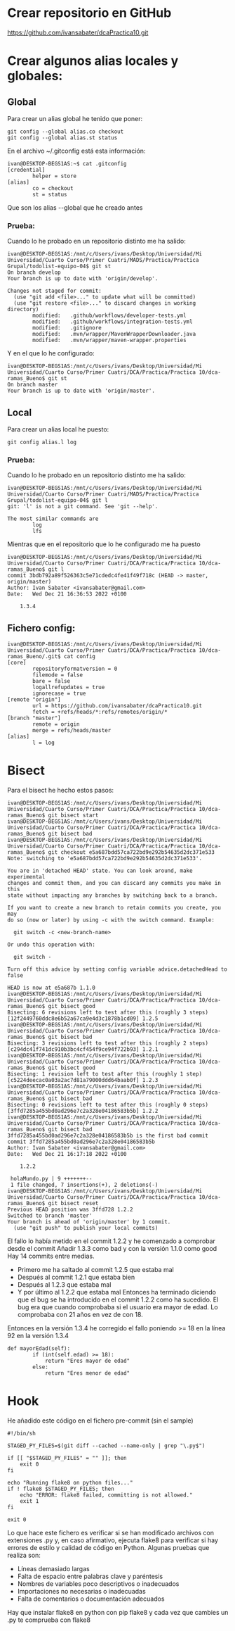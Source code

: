 # Crear repositorio en GitHub
https://github.com/ivansabater/dcaPractica10.git

# Crear algunos alias locales y globales:
## Global
Para crear un alias global he tenido que poner:
```
git config --global alias.co checkout
git config --global alias.st status
```
En el archivo ~/.gitconfig está esta información:
```
ivan@DESKTOP-BEGS1AS:~$ cat .gitconfig
[credential]
        helper = store
[alias]
        co = checkout
        st = status
```
Que son los alias --global que he creado antes

### Prueba:

Cuando lo he probado en un repositorio distinto me ha salido: 
```
ivan@DESKTOP-BEGS1AS:/mnt/c/Users/ivans/Desktop/Universidad/Mi Universidad/Cuarto Curso/Primer Cuatri/MADS/Practica/Practica Grupal/todolist-equipo-04$ git st
On branch develop
Your branch is up to date with 'origin/develop'.

Changes not staged for commit:
  (use "git add <file>..." to update what will be committed)
  (use "git restore <file>..." to discard changes in working directory)
        modified:   .github/workflows/developer-tests.yml
        modified:   .github/workflows/integration-tests.yml
        modified:   .gitignore
        modified:   .mvn/wrapper/MavenWrapperDownloader.java
        modified:   .mvn/wrapper/maven-wrapper.properties
```

Y en el que lo he configurado:
```
ivan@DESKTOP-BEGS1AS:/mnt/c/Users/ivans/Desktop/Universidad/Mi Universidad/Cuarto Curso/Primer Cuatri/DCA/Practica/Practica 10/dca-ramas_Bueno$ git st
On branch master
Your branch is up to date with 'origin/master'.
```


## Local
Para crear un alias local he puesto:
```
git config alias.l log
```

### Prueba:
Cuando lo he probado en un repositorio distinto me ha salido: 
```
ivan@DESKTOP-BEGS1AS:/mnt/c/Users/ivans/Desktop/Universidad/Mi Universidad/Cuarto Curso/Primer Cuatri/MADS/Practica/Practica Grupal/todolist-equipo-04$ git l
git: 'l' is not a git command. See 'git --help'.

The most similar commands are
        log
        lfs
```
Mientras que en el repositorio que lo he configurado me ha puesto 
```
ivan@DESKTOP-BEGS1AS:/mnt/c/Users/ivans/Desktop/Universidad/Mi Universidad/Cuarto Curso/Primer Cuatri/DCA/Practica/Practica 10/dca-ramas_Bueno$ git l
commit 3bdb792a89f526363c5e71cdedc4fe41f49f718c (HEAD -> master, origin/master)
Author: Ivan Sabater <ivansabater@gmail.com>
Date:   Wed Dec 21 16:36:53 2022 +0100

    1.3.4

```

## Fichero config:
```
ivan@DESKTOP-BEGS1AS:/mnt/c/Users/ivans/Desktop/Universidad/Mi Universidad/Cuarto Curso/Primer Cuatri/DCA/Practica/Practica 10/dca-ramas_Bueno/.git$ cat config
[core]
        repositoryformatversion = 0
        filemode = false
        bare = false
        logallrefupdates = true
        ignorecase = true
[remote "origin"]
        url = https://github.com/ivansabater/dcaPractica10.git
        fetch = +refs/heads/*:refs/remotes/origin/*
[branch "master"]
        remote = origin
        merge = refs/heads/master
[alias]
        l = log
```

# Bisect
Para el bisect he hecho estos pasos:
```
ivan@DESKTOP-BEGS1AS:/mnt/c/Users/ivans/Desktop/Universidad/Mi Universidad/Cuarto Curso/Primer Cuatri/DCA/Practica/Practica 10/dca-ramas_Bueno$ git bisect start
ivan@DESKTOP-BEGS1AS:/mnt/c/Users/ivans/Desktop/Universidad/Mi Universidad/Cuarto Curso/Primer Cuatri/DCA/Practica/Practica 10/dca-ramas_Bueno$ git bisect bad
ivan@DESKTOP-BEGS1AS:/mnt/c/Users/ivans/Desktop/Universidad/Mi Universidad/Cuarto Curso/Primer Cuatri/DCA/Practica/Practica 10/dca-ramas_Bueno$ git checkout e5a687bdd57ca722bd9e292b54635d2dc371e533
Note: switching to 'e5a687bdd57ca722bd9e292b54635d2dc371e533'.

You are in 'detached HEAD' state. You can look around, make experimental
changes and commit them, and you can discard any commits you make in this
state without impacting any branches by switching back to a branch.

If you want to create a new branch to retain commits you create, you may
do so (now or later) by using -c with the switch command. Example:

  git switch -c <new-branch-name>

Or undo this operation with:

  git switch -

Turn off this advice by setting config variable advice.detachedHead to false

HEAD is now at e5a687b 1.1.0
ivan@DESKTOP-BEGS1AS:/mnt/c/Users/ivans/Desktop/Universidad/Mi Universidad/Cuarto Curso/Primer Cuatri/DCA/Practica/Practica 10/dca-ramas_Bueno$ git bisect good
Bisecting: 6 revisions left to test after this (roughly 3 steps)
[12f2449760ddc8e6b52a67ca9e4d3c1878b1cd09] 1.2.5
ivan@DESKTOP-BEGS1AS:/mnt/c/Users/ivans/Desktop/Universidad/Mi Universidad/Cuarto Curso/Primer Cuatri/DCA/Practica/Practica 10/dca-ramas_Bueno$ git bisect bad
Bisecting: 3 revisions left to test after this (roughly 2 steps)
[c294dc41f741dc910b3bc4cf454f9ce94f722b93] 1.2.1
ivan@DESKTOP-BEGS1AS:/mnt/c/Users/ivans/Desktop/Universidad/Mi Universidad/Cuarto Curso/Primer Cuatri/DCA/Practica/Practica 10/dca-ramas_Bueno$ git bisect good
Bisecting: 1 revision left to test after this (roughly 1 step)
[c5224deecac0a03a2ac7d81a79000ddd64baab0f] 1.2.3
ivan@DESKTOP-BEGS1AS:/mnt/c/Users/ivans/Desktop/Universidad/Mi Universidad/Cuarto Curso/Primer Cuatri/DCA/Practica/Practica 10/dca-ramas_Bueno$ git bisect bad
Bisecting: 0 revisions left to test after this (roughly 0 steps)
[3ffd7285a455bd0ad296e7c2a328e04186583b5b] 1.2.2
ivan@DESKTOP-BEGS1AS:/mnt/c/Users/ivans/Desktop/Universidad/Mi Universidad/Cuarto Curso/Primer Cuatri/DCA/Practica/Practica 10/dca-ramas_Bueno$ git bisect bad
3ffd7285a455bd0ad296e7c2a328e04186583b5b is the first bad commit
commit 3ffd7285a455bd0ad296e7c2a328e04186583b5b
Author: Ivan Sabater <ivansabater@gmail.com>
Date:   Wed Dec 21 16:17:18 2022 +0100

    1.2.2

 holaMundo.py | 9 +++++++--
 1 file changed, 7 insertions(+), 2 deletions(-)
ivan@DESKTOP-BEGS1AS:/mnt/c/Users/ivans/Desktop/Universidad/Mi Universidad/Cuarto Curso/Primer Cuatri/DCA/Practica/Practica 10/dca-ramas_Bueno$ git bisect reset
Previous HEAD position was 3ffd728 1.2.2
Switched to branch 'master'
Your branch is ahead of 'origin/master' by 1 commit.
  (use "git push" to publish your local commits)
```
El fallo lo había metido en el commit 1.2.2 y he comenzado a comprobar desde el commit Añadir 1.3.3 como bad y con la versión 1.1.0 como good
Hay 14 commits entre medias. 
- Primero me ha saltado al commit 1.2.5 que estaba mal
- Después al commit 1.2.1 que estaba bien
- Después al 1.2.3 que estaba mal
- Y por último al 1.2.2 que estaba mal
Entonces ha terminado diciendo que el bug se ha introducido en el commit 1.2.2 como ha sucedido.
El bug era que cuando comprobaba si el usuario era mayor de edad. Lo comprobaba con 21 años en vez de con 18.

Entonces en la versión 1.3.4 he corregido el fallo poniendo >= 18 en la línea 92 en la versión 1.3.4
```
def mayorEdad(self):
        if (int(self.edad) >= 18):
            return "Eres mayor de edad"
        else:
            return "Eres menor de edad"

```
# Hook
He añadido este código en el fichero pre-commit (sin el sample)
```
#!/bin/sh

STAGED_PY_FILES=$(git diff --cached --name-only | grep "\.py$")

if [[ "$STAGED_PY_FILES" = "" ]]; then
    exit 0
fi

echo "Running flake8 on python files..."
if ! flake8 $STAGED_PY_FILES; then
    echo "ERROR: flake8 failed, committing is not allowed."
    exit 1
fi

exit 0

```
Lo que hace este fichero es verificar si se han modificado archivos con extensiones .py y, en caso afirmativo, ejecuta flake8 para verificar si hay errores de estilo
y calidad de código en Python.
Algunas pruebas que realiza son: 
- Líneas demasiado largas
- Falta de espacio entre palabras clave y paréntesis
- Nombres de variables poco descriptivos o inadecuados
- Importaciones no necesarias o inadecuadas
- Falta de comentarios o documentación adecuados

Hay que instalar flake8 en python con pip flake8 y cada vez que cambies un .py te comprueba con flake8